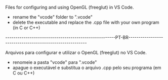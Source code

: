 
Files for configuring and using OpenGL (freeglut) in VS Code.

- rename the "vcode" folder to ".vcode"
- delete the executable and replace the .cpp file with your own program (in C or C++)

------------------------------------------------------PT-BR---------------------------------------------------------

Arquivos para configurar e utilizar o OpenGL (freeglut) no VS Code.  

- renomeie a pasta "vcode" para ".vcode" 
- apague o executável e substitua o arquivo .cpp pelo seu programa (em C ou C++)
